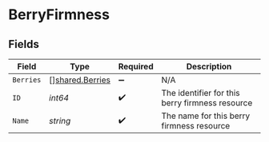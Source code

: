 # BerryFirmness


## Fields

| Field                                                     | Type                                                      | Required                                                  | Description                                               |
| --------------------------------------------------------- | --------------------------------------------------------- | --------------------------------------------------------- | --------------------------------------------------------- |
| `Berries`                                                 | [][shared.Berries](../../../pkg/models/shared/berries.md) | :heavy_minus_sign:                                        | N/A                                                       |
| `ID`                                                      | *int64*                                                   | :heavy_check_mark:                                        | The identifier for this berry firmness resource           |
| `Name`                                                    | *string*                                                  | :heavy_check_mark:                                        | The name for this berry firmness resource                 |